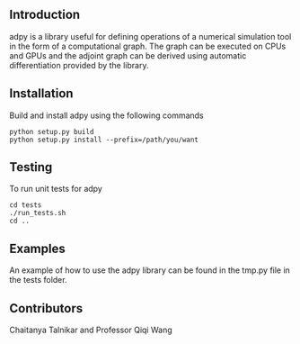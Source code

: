 ## Introduction

adpy is a library useful for defining operations of a numerical simulation tool in the form of a computational graph. The graph can be executed on CPUs and GPUs and the adjoint graph can be derived using automatic differentiation provided by the library.

## Installation
Build and install adpy using the following commands 
```
python setup.py build
python setup.py install --prefix=/path/you/want
```


## Testing
To run unit tests for adpy
```
cd tests
./run_tests.sh
cd ..
```

## Examples
An example of how to use the adpy library can be found in the tmp.py
file in the tests folder.

## Contributors

Chaitanya Talnikar and Professor Qiqi Wang
